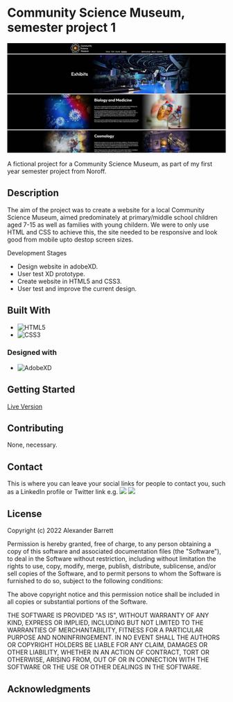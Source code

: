 # Community Science Museum, semester project 1

![Homepage Preview](/report_documentation/site_preview.jpg)

A fictional project for a Community Science Museum, as part of my first year semester project from Noroff.

## Description

The aim of the project was to create a website for a local Community Science Museum, aimed predominately at primary/middle school children aged 7-15 as well as families with young childern. We were to only use HTML and CSS to achieve this, the site needed to be responsive and look good from mobile upto destop screen sizes. 

Development Stages
- Design website in adobeXD.
- User test XD prototype.
- Create website in HTML5 and CSS3.
- User test and improve the current design.

## Built With

- ![HTML5](https://img.shields.io/badge/-HTML5-E34F26?logo=html5&logoColor=white&logoWidth=30&style=plastic)
- ![CSS3](https://img.shields.io/badge/-CSS3-1572B6?logo=css3&logoColor=white&logoWidth=30&style=plastic)

### Designed with

- ![AdobeXD](https://img.shields.io/badge/-Adobe%20XD-FF61F6?logo=adobe%20xd&logoColor=white&logoWidth=30&style=plastic)

## Getting Started

[Live Version](https://goofy-einstein-7890a6.netlify.app/)

## Contributing

None, necessary.

## Contact

This is where you can leave your social links for people to contact you, such as a LinkedIn profile or Twitter link e.g.
[<img src="https://img.shields.io/badge/Discord-7289DA?style=for-the-badge&logo=discord&logoColor=white">](https://discordapp.com/users/178264761199362048)
[<img src="https://img.shields.io/badge/LinkedIn-0077B5?style=for-the-badge&logo=linkedin&logoColor=white">](https://www.linkedin.com/in/alexander-barrett-64568a47/)

## License

Copyright (c) 2022 Alexander Barrett

Permission is hereby granted, free of charge, to any person obtaining a copy
of this software and associated documentation files (the "Software"), to deal
in the Software without restriction, including without limitation the rights
to use, copy, modify, merge, publish, distribute, sublicense, and/or sell
copies of the Software, and to permit persons to whom the Software is
furnished to do so, subject to the following conditions:

The above copyright notice and this permission notice shall be included in all
copies or substantial portions of the Software.

THE SOFTWARE IS PROVIDED "AS IS", WITHOUT WARRANTY OF ANY KIND, EXPRESS OR
IMPLIED, INCLUDING BUT NOT LIMITED TO THE WARRANTIES OF MERCHANTABILITY,
FITNESS FOR A PARTICULAR PURPOSE AND NONINFRINGEMENT. IN NO EVENT SHALL THE
AUTHORS OR COPYRIGHT HOLDERS BE LIABLE FOR ANY CLAIM, DAMAGES OR OTHER
LIABILITY, WHETHER IN AN ACTION OF CONTRACT, TORT OR OTHERWISE, ARISING FROM,
OUT OF OR IN CONNECTION WITH THE SOFTWARE OR THE USE OR OTHER DEALINGS IN THE
SOFTWARE.

## Acknowledgments
